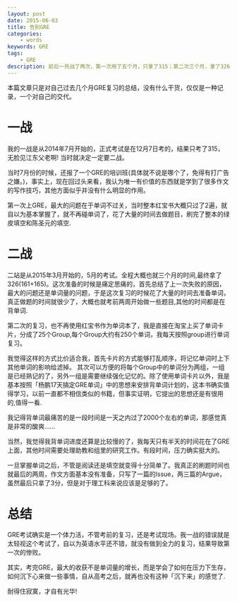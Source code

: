 ```yaml
---
layout: post
date: 2015-06-03
title: 告别GRE
categories: 
    - words
keywords: GRE 
tags: 
    - GRE
description: 前后一共战了两次，第一次用了五个月，只拿了315；第二次三个月，拿了326.
---
```


本篇文章只是对自己过去几个月GRE复习的总结，没有什么干货，仅仅是一种记录，一个对自己的交代。


# 一战

我的一战是从2014年7月开始的，正式考试是在12月7日考的，结果只考了315，无脸见江东父老啊! 当时就决定一定要二战。

当时7月份的时候，还报了一个GRE的培训班(具体就不说是哪个了，免得有打广告之嫌。)，事实上，现在回过头来看，我认为唯一有价值的东西就是学到了很多作文的写作技巧，其他方面似乎并没有什么明显的作用。

第一次上GRE，最大的问题在于单词不过关，当时整本红宝书大概只过了2遍，就自以为基本掌握了，就不再碰单词了，花了大量的时间去做题目，刷完了整本的绿皮填空和陈圣元的填空.

# 二战

二站是从2015年3月开始的，5月的考试。全程大概也就三个月的时间,最终拿了326(161+165)。这次准备的时候是痛定思痛的，首先总结了上一次失败的原因，最大的问题还是单词量的问题，于是这次复习的时候花了大量的时间去准备单词，真正做题的时间就很少了，大概也就考前两周开始做一些题目,其他的时间都是在背单词.

第二次的复习，也不再使用红宝书作为单词本了，我是直接在淘宝上买了单词卡片，分成了25个Group,每个Group大约有250个单词，我每天按照group进行单词复习。

我觉得这样的方式比价适合我，首先卡片的方式能够打乱顺序，将记忆单词时上下其他单词的影响给滤掉。 其次可以方便的将每个Group中的单词分为两组，一组是已经熟记的了，另外一组是需要继续强化记忆的。除了使用单词卡片以外，我是基本按照「杨鹏17天搞定GRE单词」中的思想来安排背单词计划的，这本书确实值得学习，以前一直都不相信类似的书籍，但事实证明，它提出的思想还是有很用的,值得一看.

我记得背单词最痛苦的是一段时间是一天之内过了2000个左右的单词，那感觉真是非常的酸爽……

当然，我觉得我背单词进度还算是比较慢的了，我每天只有半天的时间花在了GRE上面，其他时间需要处理助教和组里的研究工作。有段时间，压力确实挺大的。

一旦掌握单词之后，不管是阅读还是填空就变得十分简单了。我真正的刷题时间也就最后的两周，作文方面基本没有准备，只写了一篇的Issue，两三篇的Argue，虽然最后只拿了3分，但是对于理工科来说应该是足够的了。


# 总结

GRE考试确实是一个体力活，不管考前的复习，还是考试现场。我一战的错误就是太轻视这个考试了，自以为英语水平还不错，就没有做到全力的复习，结果导致第一次的惨败。

其实，考完GRE，最大的收获不是单词量的增长，而是学会了如何在压力下生存，如何沉下心来做一些事情，自从高考之后，就再也没有这种「沉下来」的感觉了.

耐得住寂寞，才自有光华!


